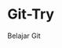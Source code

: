 # Git-Try
Belajar Git

<!DOCTYPE html>
<html>
<head>
	<title></title>
</head>
<body>

</body>
</html>
